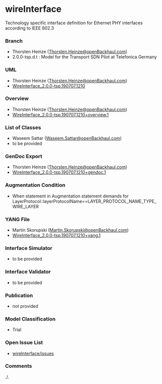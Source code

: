 # wireInterface
Technology specific interface definition for Ethernet PHY interfaces according to IEEE 802.3

### Branch
- Thorsten Heinze (Thorsten.Heinze@openBackhaul.com)
- 2.0.0-tsp.d.t : Model for the Transport SDN Pilot at Telefonica Germany

### UML
- Thorsten Heinze (Thorsten.Heinze@openBackhaul.com)
- [WireInterface_2.0.0-tsp.190707.1210](./WireInterface_2.0.0-tsp.190707.1210.zip)

### Overview 
- Thorsten Heinze (Thorsten.Heinze@openBackhaul.com)
- [WireInterface_2.0.0-tsp.190707.1210+overview.1](./WireInterface_2.0.0-tsp.190707.1210+overview.1.png)

### List of Classes
- Waseem Sattar (Waseem.Sattar@openBackhaul.com)
- to be provided

### GenDoc Export
- Thorsten Heinze (Thorsten.Heinze@openBackhaul.com)
- [WireInterface_2.0.0-tsp.190707.1210+gendoc.1](./WireInterface_2.0.0-tsp.190707.1210+gendoc.1.docx)

### Augmentation Condition
- When statement in Augmentation statement demands for LayerProtocol::layerProtocolName==LAYER_PROTOCOL_NAME_TYPE_WIRE_LAYER

### YANG File
- Martin Skorupski (Martin.Skorupski@openBackhaul.com)
- [WireInterface_2.0.0-tsp.190707.1210+yang.1](./WireInterface_2.0.0-tsp.190707.1210+yang.1.zip)

### Interface Simulator
- to be provided

### Interface Validator
- to be provided

### Publication
- not provided

### Model Classification
- Trial

### Open Issue List
- [wireInterface/issues](../../issues)

### Comments 
./.
